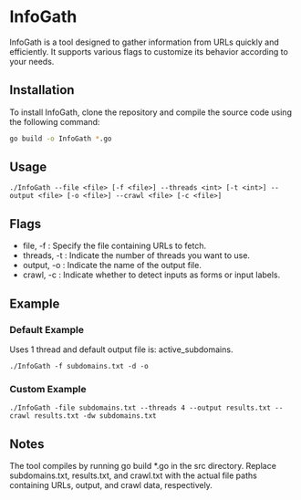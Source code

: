 # InfoGath

InfoGath is a tool designed to gather information from URLs quickly and efficiently. It supports various flags to customize its behavior according to your needs.

## Installation

To install InfoGath, clone the repository and compile the source code using the following command:

```sh
go build -o InfoGath *.go
```

## Usage

```golang
./InfoGath --file <file> [-f <file>] --threads <int> [-t <int>] --output <file> [-o <file>] --crawl <file> [-c <file>]
```

## Flags
- file, -f <file>: Specify the file containing URLs to fetch.
- threads, -t <int>: Indicate the number of threads you want to use.
- output, -o <file>: Indicate the name of the output file.
- crawl, -c <file>: Indicate whether to detect inputs as forms or input labels.

## Example

### Default Example

Uses 1 thread and default output file is: active_subdomains.
```golang
./InfoGath -f subdomains.txt -d -o
```

### Custom Example

```golang
./InfoGath -file subdomains.txt --threads 4 --output results.txt --crawl results.txt -dw subdomains.txt
```

## Notes

The tool compiles by running go build *.go in the src directory.
Replace subdomains.txt, results.txt, and crawl.txt with the actual file paths containing URLs, output, and crawl data, respectively.
